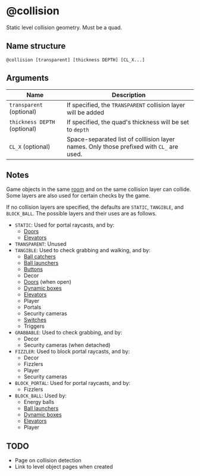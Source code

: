# @collision

Static level collision geometry. Must be a quad.

## Name structure

```
@collision [transparent] [thickness DEPTH] [CL_X...]
```

## Arguments

| Name                         | Description                                                                              |
| ---------------------------- | ---------------------------------------------------------------------------------------- |
| `transparent` (optional)     | If specified, the `TRANSPARENT` collision layer will be added                            |
| `thickness DEPTH` (optional) | If specified, the quad's thickness will be set to `depth`                                |
| `CL_X` (optional)            | Space-separated list of colllision layer names. Only those prefixed with `CL_` are used. |

## Notes

Game objects in the same [room](./room.md) and on the same collision layer can
collide. Some layers are also used for certain checks by the game.

If no collision layers are specified, the defaults are `STATIC`, `TANGIBLE`, and
`BLOCK_BALL`. The possible layers and their uses are as follows.

* `STATIC`: Used for portal raycasts, and by:
    * [Doors](./door.md)
    * [Elevators](./elevator.md)
* `TRANSPARENT`: Unused
* `TANGIBLE`: Used to check grabbing and walking, and by:
    * [Ball catchers](./ball_catcher.md)
    * [Ball launchers](./ball_launcher.md)
    * [Buttons](./button.md)
    * Decor
    * [Doors](./door.md) (when open)
    * [Dynamic boxes](./dynamic_box.md)
    * [Elevators](./elevator.md)
    * Player
    * Portals
    * Security cameras
    * [Switches](./switch.md)
    * Triggers
* `GRABBABLE`: Used to check grabbing, and by:
    * Decor
    * Security cameras (when detached)
* `FIZZLER`: Used to block portal raycasts, and by:
    * Decor
    * Fizzlers
    * Player
    * Security cameras
* `BLOCK_PORTAL`: Used for portal raycasts, and by:
    * Fizzlers
* `BLOCK_BALL`: Used by:
    * Energy balls
    * [Ball launchers](./ball_launcher.md)
    * [Dynamic boxes](./dynamic_box.md)
    * [Elevators](./elevator.md)
    * Player

## TODO

* Page on collision detection
* Link to level object pages when created
